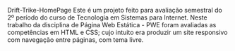Drift-Trike-HomePage
Este é um projeto feito para avaliação semestral do 2º período do curso de Tecnologia em Sistemas para Internet.
Neste trabalho da disciplina de Página Web Estática - PWE foram avaliadas as competências em HTML e CSS; cujo intuito era produzir um site responsivo com navegação entre páginas, com tema livre.